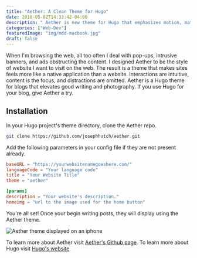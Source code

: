 ```yaml
---
title: "Aether: A Clean Theme for Hugo"
date: 2018-05-02T14:33:42-04:00
description: " Aether is new theme for Hugo that emphasizes motion, material, and depth as design elements. Distracting styling and page elements are forgone to focus on the content."
categories: ["Web-Dev"]
featuredImage: "img/mdd-macbook.jpg"
draft: false
---
```


When I'm browsing the web, all too often I deal with pop-ups, intrusive banners, and ads obstructing the content.  I designed Aether to be the style of website I want to visit on the web.  The result is a theme that makes sites feels more like a native application than a website. Interactions are intuitive, content is the focus, and distractions are omitted.  Aether is a Hugo theme for blogs that elevates good writing and photography.  If you use Hugo for your blog, give Aether a try.

## Installation
In your Hugo project's theme directory, clone the Aether repo.

```bash
git clone https://github.com/josephhutch/aether.git
```

Add the following parameters in your config file if they are not present already.

```toml
baseURL = "https://yourwebsitenamegoeshere.com/"
languageCode = "Your language code"
title = "Your Website Title"
theme = "aether"

[params]
description = "Your website's description."
homeimg = "url to the image used for the home button"
```

You're all set!  Once your begin writing posts, they will display using the Aether theme.

![Aether theme displayed on an iphone](/img/mdd-iphone.jpg "Aether on iPhone")

To learn more about Aether visit [Aether's Github page](https://github.com/josephhutch/aether).  To learn more about Hugo visit [Hugo's website](https://gohugo.io/).